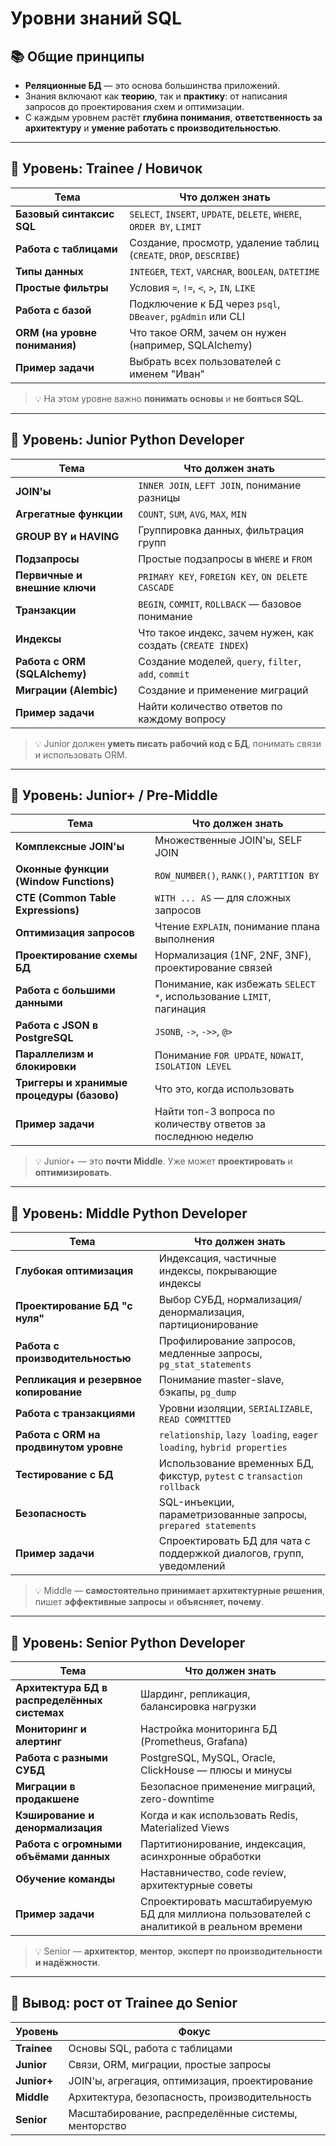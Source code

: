# Уровни знаний SQL

## 📚 Общие принципы

- **Реляционные БД** — это основа большинства приложений.
- Знания включают как **теорию**, так и **практику**: от написания запросов до проектирования схем и оптимизации.
- С каждым уровнем растёт **глубина понимания**, **ответственность за архитектуру** и **умение работать с производительностью**.

---

## 🔹 Уровень: **Trainee / Новичок**

| Тема | Что должен знать |
|------|------------------|
| **Базовый синтаксис SQL** | `SELECT`, `INSERT`, `UPDATE`, `DELETE`, `WHERE`, `ORDER BY`, `LIMIT` |
| **Работа с таблицами** | Создание, просмотр, удаление таблиц (`CREATE`, `DROP`, `DESCRIBE`) |
| **Типы данных** | `INTEGER`, `TEXT`, `VARCHAR`, `BOOLEAN`, `DATETIME` |
| **Простые фильтры** | Условия `=`, `!=`, `<`, `>`, `IN`, `LIKE` |
| **Работа с базой** | Подключение к БД через `psql`, `DBeaver`, `pgAdmin` или CLI |
| **ORM (на уровне понимания)** | Что такое ORM, зачем он нужен (например, SQLAlchemy) |
| **Пример задачи** | Выбрать всех пользователей с именем "Иван" |

> 💡 На этом уровне важно **понимать основы** и **не бояться SQL**.

---

## 🔹 Уровень: **Junior Python Developer**

| Тема | Что должен знать |
|------|------------------|
| **JOIN'ы** | `INNER JOIN`, `LEFT JOIN`, понимание разницы |
| **Агрегатные функции** | `COUNT`, `SUM`, `AVG`, `MAX`, `MIN` |
| **GROUP BY и HAVING** | Группировка данных, фильтрация групп |
| **Подзапросы** | Простые подзапросы в `WHERE` и `FROM` |
| **Первичные и внешние ключи** | `PRIMARY KEY`, `FOREIGN KEY`, `ON DELETE CASCADE` |
| **Транзакции** | `BEGIN`, `COMMIT`, `ROLLBACK` — базовое понимание |
| **Индексы** | Что такое индекс, зачем нужен, как создать (`CREATE INDEX`) |
| **Работа с ORM (SQLAlchemy)** | Создание моделей, `query`, `filter`, `add`, `commit` |
| **Миграции (Alembic)** | Создание и применение миграций |
| **Пример задачи** | Найти количество ответов по каждому вопросу |

> 💡 Junior должен **уметь писать рабочий код с БД**, понимать связи и использовать ORM.

---

## 🔹 Уровень: **Junior+ / Pre-Middle**

| Тема | Что должен знать |
|------|------------------|
| **Комплексные JOIN'ы** | Множественные JOIN'ы, SELF JOIN |
| **Оконные функции (Window Functions)** | `ROW_NUMBER()`, `RANK()`, `PARTITION BY` |
| **CTE (Common Table Expressions)** | `WITH ... AS` — для сложных запросов |
| **Оптимизация запросов** | Чтение `EXPLAIN`, понимание плана выполнения |
| **Проектирование схемы БД** | Нормализация (1NF, 2NF, 3NF), проектирование связей |
| **Работа с большими данными** | Понимание, как избежать `SELECT *`, использование `LIMIT`, пагинация |
| **Работа с JSON в PostgreSQL** | `JSONB`, `->`, `->>`, `@>` |
| **Параллелизм и блокировки** | Понимание `FOR UPDATE`, `NOWAIT`, `ISOLATION LEVEL` |
| **Триггеры и хранимые процедуры (базово)** | Что это, когда использовать |
| **Пример задачи** | Найти топ-3 вопроса по количеству ответов за последнюю неделю |

> 💡 Junior+ — это **почти Middle**. Уже может **проектировать** и **оптимизировать**.

---

## 🔹 Уровень: **Middle Python Developer**

| Тема | Что должен знать |
|------|------------------|
| **Глубокая оптимизация** | Индексация, частичные индексы, покрывающие индексы |
| **Проектирование БД "с нуля"** | Выбор СУБД, нормализация/денормализация, партиционирование |
| **Работа с производительностью** | Профилирование запросов, медленные запросы, `pg_stat_statements` |
| **Репликация и резервное копирование** | Понимание master-slave, бэкапы, `pg_dump` |
| **Работа с транзакциями** | Уровни изоляции, `SERIALIZABLE`, `READ COMMITTED` |
| **Работа с ORM на продвинутом уровне** | `relationship`, `lazy loading`, `eager loading`, `hybrid properties` |
| **Тестирование с БД** | Использование временных БД, фикстур, `pytest` с `transaction rollback` |
| **Безопасность** | SQL-инъекции, параметризованные запросы, `prepared statements` |
| **Пример задачи** | Спроектировать БД для чата с поддержкой диалогов, групп, уведомлений |

> 💡 Middle — **самостоятельно принимает архитектурные решения**, пишет **эффективные запросы** и **объясняет, почему**.

---

## 🔹 Уровень: **Senior Python Developer**

| Тема | Что должен знать |
|------|------------------|
| **Архитектура БД в распределённых системах** | Шардинг, репликация, балансировка нагрузки |
| **Мониторинг и алертинг** | Настройка мониторинга БД (Prometheus, Grafana) |
| **Работа с разными СУБД** | PostgreSQL, MySQL, Oracle, ClickHouse — плюсы и минусы |
| **Миграции в продакшене** | Безопасное применение миграций, zero-downtime |
| **Кэширование и денормализация** | Когда и как использовать Redis, Materialized Views |
| **Работа с огромными объёмами данных** | Партитионирование, индексация, асинхронные обработки |
| **Обучение команды** | Наставничество, code review, архитектурные советы |
| **Пример задачи** | Спроектировать масштабируемую БД для миллиона пользователей с аналитикой в реальном времени |

> 💡 Senior — **архитектор**, **ментор**, **эксперт по производительности и надёжности**.

---

## 📌 Вывод: рост от Trainee до Senior

| Уровень | Фокус |
|-------|------|
| **Trainee** | Основы SQL, работа с таблицами |
| **Junior** | Связи, ORM, миграции, простые запросы |
| **Junior+** | JOIN'ы, агрегация, оптимизация, проектирование |
| **Middle** | Архитектура, безопасность, производительность |
| **Senior** | Масштабирование, распределённые системы, менторство |
